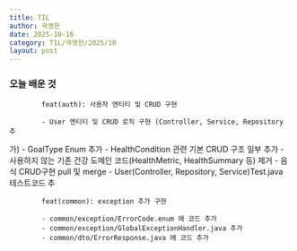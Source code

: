 ```yaml
---
title: TIL
author: 곽영헌
date: 2025-10-16
category: TIL/곽영헌/2025/10
layout: post
---
```


### 오늘 배운 것

            feat(auth): 사용자 엔티티 및 CRUD 구현
    
            - User 엔티티 및 CRUD 로직 구현 (Controller, Service, Repository 추
가)
            - GoalType Enum 추가
            - HealthCondition 관련 기본 CRUD 구조 일부 추가
            - 사용하지 않는 기존 건강 도메인 코드(HealthMetric, HealthSummary 등) 제거
            - 음식 CRUD구현 pull 및 merge
            - User(Controller, Repository, Service)Test.java 테스트코드 추
    
            feat(common): exception 추가 구현
    
            - common/exception/ErrorCode.enum 에 코드 추가
            - common/exception/GlobalExceptionHandler.java 추가
            - common/dto/ErrorResponse.java 에 코드 추가
